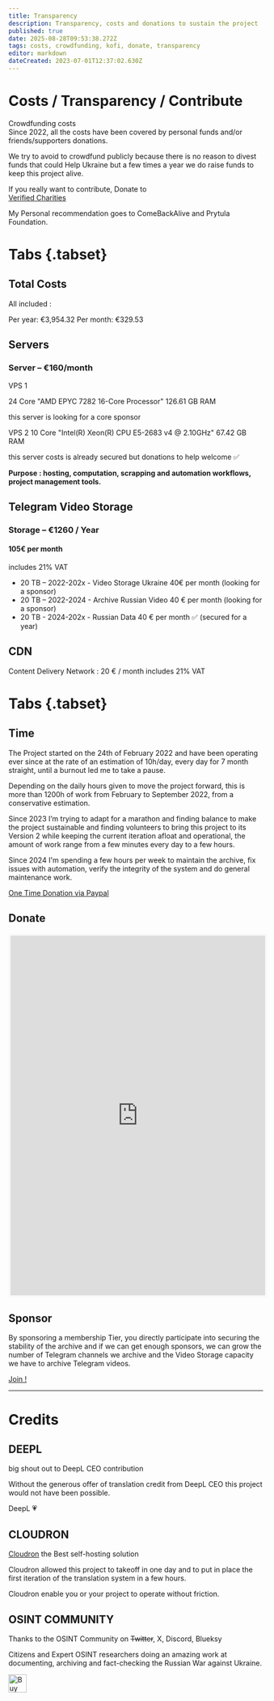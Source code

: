 ```yaml
---
title: Transparency
description: Transparency, costs and donations to sustain the project
published: true
date: 2025-08-28T09:53:38.272Z
tags: costs, crowdfunding, kofi, donate, transparency
editor: markdown
dateCreated: 2023-07-01T12:37:02.630Z
---
```


# Costs / Transparency / Contribute

Crowdfunding costs  
Since 2022, all the costs have been covered by personal funds and/or friends/supporters donations.  
  
We try to avoid to crowdfund publicly because there is no reason to divest funds that could Help Ukraine but a few times a year we do raise funds to keep this project alive.  
  
If you really want to contribute, Donate to  
[Verified Charities](https://standforukraine.com/)  
  
My Personal recommendation goes to ComeBackAlive and Prytula Foundation.


# Tabs {.tabset}
## Total Costs
All included : 

Per year: €3,954.32
Per month: €329.53

## Servers
### Server – €160/month

VPS 1

24 Core "AMD EPYC 7282 16-Core Processor"
126.61 GB RAM 

this server is looking for a core sponsor 

VPS 2
10 Core "Intel(R) Xeon(R) CPU E5-2683 v4 @ 2.10GHz"
67.42 GB RAM

this server costs is already secured but donations to help welcome ✅

**Purpose : hosting, computation, scrapping and automation workflows, project management tools.**  

## Telegram Video Storage
### Storage – €1260 / Year
#### 105€ per month
includes 21% VAT

- 20 TB – 2022-202x - Video Storage Ukraine 40€ per month (looking for a sponsor)
- 20 TB – 2022-2024 - Archive Russian Video 40 € per month (looking for a sponsor)
- 20 TB - 2024-202x - Russian Data 40 € per month ✅ (secured for a year)
## CDN

Content Delivery Network : 20 € / month
includes 21% VAT

# Tabs {.tabset}

## Time

The Project started on the 24th of February 2022 and have been operating ever since at the rate of an estimation of 10h/day, every day for 7 month straight, until a burnout led me to take a pause.

Depending on the daily hours given to move the project forward, this is more than 1200h of work from February to September 2022, from a conservative estimation.

Since 2023 I’m trying to adapt for a marathon and finding balance to make the project sustainable and finding volunteers to bring this project to its Version 2 while keeping the current iteration afloat and operational, the amount of work range from a few minutes every day to a few hours.

Since 2024 I'm spending a few hours per week to maintain the archive, fix issues with automation, verify the integrity of the system and do general maintenance work.


[One Time Donation via Paypal](https://www.paypal.com/paypalme/osintukraine) 

## Donate

<iframe id='kofiframe' src='https://ko-fi.com/cyberbenb/?hidefeed=true&widget=true&embed=true&preview=true' style='border:none;width:100%;padding:4px;background:#f9f9f9;' height='712' title='cyberbenb'></iframe>


## Sponsor

By sponsoring a membership Tier, you directly participate into securing the stability of the archive and if we can get enough sponsors, we can grow the number of Telegram channels we archive and the Video Storage capacity we have to archive Telegram videos.

[Join !](https://ko-fi.com/cyberbenb/tiers)

---


# Credits  

## DEEPL

big shout out to DeepL CEO contribution

Without the generous offer of translation credit from DeepL CEO this project would not have been possible.

DeepL 💗  

## CLOUDRON

[Cloudron](https://cloudron.io) the Best self-hosting solution

Cloudron allowed this project to takeoff in one day and to put in place the first iteration of the translation system in a few hours.

Cloudron enable you or your project to operate without friction.

## OSINT COMMUNITY

Thanks to the OSINT Community on ~~Twitter~~, X, Discord, Blueksy

Citizens and Expert OSINT researchers doing an amazing work at documenting, archiving and fact-checking the Russian War against Ukraine.

<a href='https://ko-fi.com/E1E2E81MW' target='_blank'><img height='36' style='border:0px;height:36px;' src='https://storage.ko-fi.com/cdn/kofi2.png?v=3' border='0' alt='Buy Me a Coffee at ko-fi.com' /></a>